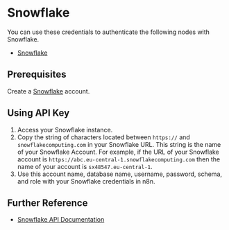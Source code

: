 # Snowflake

You can use these credentials to authenticate the following nodes with Snowflake.
- [Snowflake](/integrations/nodes/n8n-nodes-base.snowflake/)

## Prerequisites

Create a [Snowflake](https://www.snowflake.com/) account.

## Using API Key

1. Access your Snowflake instance.
2. Copy the string of characters located between `https://` and `snowflakecomputing.com` in your Snowflake URL. This string is the name of your Snowflake Account. For example, if the URL of your Snowflake account is `https://abc.eu-central-1.snowflakecomputing.com` then the name of your account is `sx48547.eu-central-1`.
3. Use this account name, database name, username, password, schema, and role with your Snowflake credentials in n8n.

## Further Reference

- [Snowflake API Documentation](https://api.Snowflake.com/)
